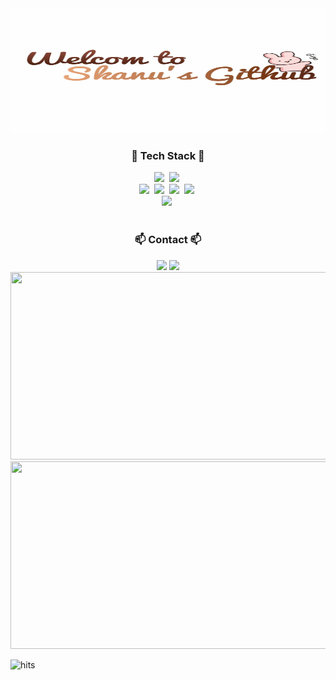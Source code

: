 <div align="center">
  <img height="200px" width="800px" src="https://github.com/02Skanu/02Skanu/blob/main/github_logo.gif" />
</div>

<h3 align="center">🌱 Tech Stack 🌱</h3>
<div align="center">
  <img src="https://img.shields.io/badge/Kotlin-7F52FF.svg?style=for-the-badge&logo=Kotlin&logoColor=FFFFFF" />&nbsp
  <img src="https://img.shields.io/badge/androidstudio-3DDC84.svg?style=for-the-badge&logo=androidstudio&logoColor=FFFFFF" />&nbsp
</div>
<div align="center">
  <img src="https://img.shields.io/badge/Python-3776AB.svg?style=for-the-badge&logo=Python&logoColor=FFFFFF" />&nbsp
  <img src="https://img.shields.io/badge/pandas-150458.svg?style=for-the-badge&logo=pandas&logoColor=FFFFFF" />&nbsp
  <img src="https://img.shields.io/badge/numpy-013243.svg?style=for-the-badge&logo=numpy&logoColor=FFFFFF" />&nbsp
  <img src="https://img.shields.io/badge/pytorch-EE4C2C.svg?style=for-the-badge&logo=pytorch&logoColor=FFFFFF" />&nbsp
</div>
<div align="center">
  <img src="https://img.shields.io/badge/MySQL-4479A1.svg?style=for-the-badge&logo=MySQL&logoColor=FFFFFF" />&nbsp
</div>
<br>

<h3 align="center">📫 Contact 📫</h3>
<div align="center">
  <a href="https://www.instagram.com/s__kanu/" target="_blank"><img src="https://img.shields.io/badge/Instagram-E4405F?style=for-the-badge&logo=Instagram&logoColor=FFFFFF"/></a>
  <a href="mailto:babyrhksdn1@naver.com" target="_blank"><img src="https://img.shields.io/badge/babyrhksdn1@naver.com-03C75AF?style=for-the-badge&logo=Naver&logoColor=FFFFFF"/></a>
</div>

<a href="https://www.gitanimals.org/en_US?utm_medium=image&utm_source=02Skanu&utm_content=farm">
<img
  src="https://render.gitanimals.org/farms/02Skanu"
  width="600"
  height="300"
/>
</a>
<a href="https://www.solve-nyang.com"><img src="https://api.solve-nyang.com/compose/babyrhksdn1" width="600" height="300"/></a>


![hits](https://hits.seeyoufarm.com/api/count/incr/badge.svg?url=https%3A%2F%2Fgithub.com%2F02Skanu&edge_flat=false&title=hits)


<!--
**02Skanu/02Skanu** is a ✨ _special_ ✨ repository because its `README.md` (this file) appears on your GitHub profile.

Here are some ideas to get you started:

- 🔭 I’m currently working on ...
- 🌱 I’m currently learning ...
- 👯 I’m looking to collaborate on ...
- 🤔 I’m looking for help with ...
- 💬 Ask me about ...
- 📫 How to reach me: ...
- 😄 Pronouns: ...
- ⚡ Fun fact: ...
-->

